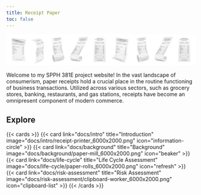 ```yaml
---
title: Receipt Paper
toc: false
---
```


![Frontpage banner](receipt_6000x1000.png "Image Courtesy of upklyak on Freepik")

<!--- https://www.freepik.com/free-vector/realistic-set-receipt-paper-templates-grey_37077070.htm#query=long%20receipt&position=42 from_view=keyword&track=ais&uuid=e8301b97-de9d-4398-81d1-47fb8217d7d5 --->

Welcome to my SPPH 381E project website! In the vast landscape of consumerism, paper receipts hold a crucial place in the routine functioning of business transactions. Utilized across various sectors, such as grocery stores, banking, restaurants, and gas stations, receipts have become an omnipresent component of modern commerce.

## Explore

{{< cards >}}
  {{< card link="docs/intro" title="Introduction" image="docs/intro/receipt-printer_6000x2000.png" icon="information-circle" >}}
  {{< card link="docs/background" title="Background" image="docs/background/paper-mill_6000x2000.png" icon="beaker" >}}
  {{< card link="docs/life-cycle" title="Life Cycle Assessment" image="docs/life-cycle/paper-rolls_6000x2000.png" icon="refresh" >}}  
  {{< card link="docs/risk-assessment" title="Risk Assessment" image="docs/risk-assessment/clipboard-worker_6000x2000.png" icon="clipboard-list" >}}
{{< /cards >}}